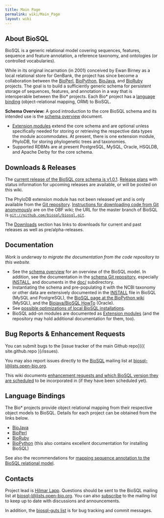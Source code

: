 ```yaml
---
title: Main Page
permalink: wiki/Main_Page
layout: wiki
---
```


About BioSQL
------------

BioSQL is a generic relational model covering sequences, features,
sequence and feature annotation, a reference taxonomy, and ontologies
(or controlled vocabularies).

While in its original incarnation (in 2001) conceived by Ewan Birney as
a local relational store for GenBank, the project has since become a
collaboration between the [BioPerl](http://bioperl.org),
[BioPython](http://biopython.org),
[BioJava](http://biojava.org), and [BioRuby](http://bioruby.org)
projects. The goal is to build a sufficiently generic schema for
persistent storage of sequences, features, and annotation in a way that
is interoperable between the Bio\* projects. Each Bio\* project has a
[language binding](#language-bindings "wikilink") (object-relational
mapping, ORM) to BioSQL.

**Schema Overview:** A good introduction to the core BioSQL schema and
its intended use is the [schema overview](Schema_Overview "wikilink")
document.

-   [Extension modules](Extensions "wikilink") extend the core schema
    and are optional unless specifically needed for storing or
    retrieving the respective data types the module accommodates. At
    present, there is one extension module, PhyloDB, for storing
    phylogenetic trees and taxonomies.
-   Supported RDBMs are at present PostgreSQL, MySQL, Oracle, HSQLDB,
    and Apache Derby for the core schema.

Downloads & Releases
--------------------

The [current release of the BioSQL core schema is
v1.0.1](Downloads "wikilink"). [Release plans](Releases "wikilink") with
status information for upcoming releases are available, or will be
posted on this wiki.

The PhyloDB extension module has not been released yet and is only
available from the [Git repository](http://github.com/biosql/biosql).
[Instructions for downloading code from Git
anonymously](http://open-bio.org/wiki/SourceCode#Downloading_and_updating_code_via_Anonymous_Git)
are on the OBF wiki; the URL for the master branch of BioSQL is
[`git://github.com/biosql/biosql.git`](git://github.com/biosql/biosql.git).

The [Downloads](Downloads "wikilink") section has links to downloads for
current and past releases as well as pre/alpha-releases.

Documentation
-------------

*Work is underway to migrate the documentation from the code repository
to this website.*

-   See the [schema overview](Schema_Overview "wikilink") for an
    overview of the BioSQL model. In addition, see the documentation in
    the [schema Git repository](http://github.com/biosql/biosql),
    especially
    [INSTALL](http://github.com/biosql/biosql/blob/master/INSTALL), and
    documents in the
    [doc/](http://github.com/biosql/biosql/tree/master/doc) subdirectory.
-   Instantiating the schema and pre-populating it with the NCBI
    taxonomy or other data are extensively documented in the
    [INSTALL](http://github.com/biosql/biosql/blob/master/INSTALL) file
    in BioSQL (MySQL and PostgreSQL), the [BioSQL page at the BioPython
    wiki](http://biopython.org/wiki/BioSQL) (MySQL), and the [Biojava/BioSQL
    HowTo](http://github.com/biosql/biosql/blob/master/doc/bj_and_bsql_oracle_howto.htm) (Oracle).
-   See [possible optimizations of local BioSQL
    installations](Optimizations "wikilink").
-   BioSQL add-on modules are documented as [Extension
    modules](Extensions "wikilink") (and the repository may hold
    additional documentation for them, too).

Bug Reports & Enhancement Requests
----------------------------------

You can submit bugs to the [issue tracker of the main Github repo]({{ site.github.repo }}/issues).

You may also report issues directly to the
[BioSQL](http://lists.open-bio.org/mailman/listinfo/biosql-l) mailing
list at
[biosql-l@lists.open-bio.org](mailto:biosql-l%40lists%2eopen-bio%2eorg).

This wiki documents [enhancement requests and which BioSQL version they
are scheduled](Enhancement_Requests "wikilink") to be incorporated in
(if they have been scheduled yet).

Language Bindings
-----------------

The Bio\* projects provide object relational mapping from their
respective object models to BioSQL. Details for each project can be
obtained from the links below.

-   [BioJava](BioJava_BioSQL_ORM "wikilink")
-   [BioPerl](https://github.com/bioperl/bioperl-db)
-   [BioRuby](http://bioruby.org/doc/Tutorial.rd.html#label-22)
-   [BioPython](http://biopython.org/wiki/BioSQL) (this also contains
    excellent documentation for installing BioSQL)

See also the recommendations for [mapping sequence annotation to the
BioSQL relational model](Annotation_Mapping "wikilink").

Contacts
--------

Project lead is [Hilmar Lapp](http://lappland.io). Questions
should be sent to the BioSQL mailing list at
[biosql-l@lists.open-bio.org](mailto:biosql-l%40lists%2eopen-bio%2eorg).
You can also [subscribe](http://open-bio.org/mailman/listinfo/biosql-l)
to the mailing list to keep up to date with discussions and
announcements.

In addition, the [biosql-guts
list](http://open-bio.org/mailman/listinfo/biosql-guts-l) is for bug
tracking and commit messages.
